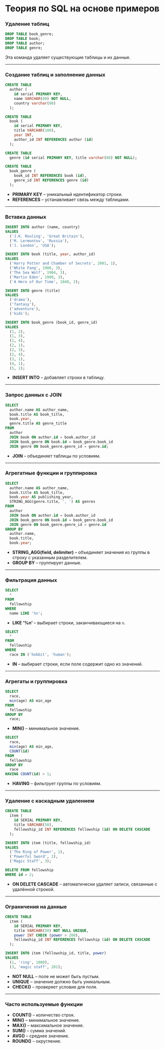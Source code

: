 # Теория по SQL на основе примеров

### Удаление таблиц
```sql
DROP TABLE book_genre;
DROP TABLE book;
DROP TABLE author;
DROP TABLE genre;
```
Эта команда удаляет существующие таблицы и их данные.

---

### Создание таблиц и заполнение данных
```sql
CREATE TABLE
  author (
    id serial PRIMARY KEY,
    name VARCHAR(80) NOT NULL,
    country varchar(80)
  );

CREATE TABLE
  book (
    id serial PRIMARY KEY,
    title VARCHAR(100),
    year INT,
    author_id INT REFERENCES author (id)
  );

CREATE TABLE
  genre (id serial PRIMARY KEY, title varchar(80) NOT NULL);

CREATE TABLE
  book_genre (
    book_id INT REFERENCES book (id),
    genre_id INT REFERENCES genre (id)
  );
```
- **PRIMARY KEY** – уникальный идентификатор строки.
- **REFERENCES** – устанавливает связь между таблицами.

---

### Вставка данных
```sql
INSERT INTO author (name, country)
VALUES
  ('J.K. Rouling', 'Great Britain'),
  ('M. Lermontov', 'Russia'),
  ('J. London', 'USA');

INSERT INTO book (title, year, author_id)
VALUES
  ('Harry Potter and Chamber of Secrets', 2001, 1),
  ('White Fang', 1906, 3),
  ('The Sea Wolf', 1904, 3),
  ('Martin Eden', 1909, 3),
  ('A Hero of Our Time', 1840, 2);

INSERT INTO genre (title)
VALUES
  ('drama'),
  ('fantasy'),
  ('adventure'),
  ('kids');

INSERT INTO book_genre (book_id, genre_id)
VALUES
  (1, 2),
  (1, 3),
  (1, 4),
  (2, 1),
  (2, 3),
  (2, 4),
  (3, 1),
  (4, 1),
  (5, 1);
```
- **INSERT INTO** – добавляет строки в таблицу.

---

### Запрос данных с JOIN
```sql
SELECT
  author.name AS author_name,
  book.title AS book_title,
  book.year,
  genre.title AS genre_title
FROM
  author
  JOIN book ON author.id = book.author_id
  JOIN book_genre ON book.id = book_genre.book_id
  JOIN genre ON book_genre.genre_id = genre.id;
```
- **JOIN** – объединяет таблицы по условиям.

---

### Агрегатные функции и группировка
```sql
SELECT
  author.name AS author_name,
  book.title AS book_title,
  book.year AS publishing_year,
  STRING_AGG(genre.title, ', ') AS genres
FROM
  author
  JOIN book ON author.id = book.author_id
  JOIN book_genre ON book.id = book_genre.book_id
  JOIN genre ON book_genre.genre_id = genre.id
GROUP BY
  author.name,
  book.title,
  book.year;
```
- **STRING_AGG(field, delimiter)** – объединяет значения из группы в строку с указанным разделителем.
- **GROUP BY** – группирует данные.

---

### Фильтрация данных
```sql
SELECT
  *
FROM
  fellowship
WHERE
  name LIKE '%n';
```
- **LIKE '%n'** – выбирает строки, заканчивающиеся на `n`.

```sql
SELECT
  *
FROM
  fellowship
WHERE
  race IN ('hobbit', 'human');
```
- **IN** – выбирает строки, если поле содержит одно из значений.

---

### Агрегаты и группировка
```sql
SELECT
  race,
  min(age) AS min_age
FROM
  fellowship
GROUP BY
  race;
```
- **MIN()** – минимальное значение.

```sql
SELECT
  race,
  min(age) AS min_age,
  COUNT(id)
FROM
  fellowship
GROUP BY
  race
HAVING COUNT(id) > 1;
```
- **HAVING** – фильтрует группы по условиям.

---

### Удаление с каскадным удалением
```sql
CREATE TABLE
  item (
    id SERIAL PRIMARY KEY,
    title VARCHAR(50),
    fellowship_id INT REFERENCES fellowship (id) ON DELETE CASCADE
  );

INSERT INTO item (title, fellowship_id)
VALUES
  ('The Ring of Power', 1),
  ('Powerful Sword', 2),
  ('Magic Staff', 3);

DELETE FROM fellowship
WHERE id = 2;
```
- **ON DELETE CASCADE** – автоматически удаляет записи, связанные с удалённой строкой.

---

### Ограничения на данные
```sql
CREATE TABLE
  item (
    id SERIAL PRIMARY KEY,
    title VARCHAR(50) NOT NULL UNIQUE,
    power INT CHECK (power > 200),
    fellowship_id INT REFERENCES fellowship (id) ON DELETE CASCADE
  );

INSERT INTO item (fellowship_id, title, power)
VALUES
  (1, 'ring', 1000),
  (3, 'magic staff', 201);
```
- **NOT NULL** – поле не может быть пустым.
- **UNIQUE** – значение должно быть уникальным.
- **CHECK()** – проверяет условие для поля.

---

### Часто используемые функции
- **COUNT()** – количество строк.
- **MIN()** – минимальное значение.
- **MAX()** – максимальное значение.
- **SUM()** – сумма значений.
- **AVG()** – среднее значение.
- **ROUND()** – округление.
